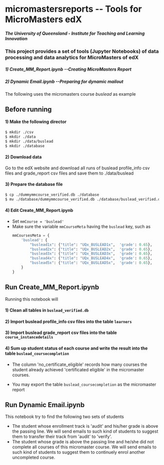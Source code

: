 # micromastersreports -- Tools for MicroMasters edX

##### The University of Queensland - Institute for Teaching and Learning Innovation

### This project provides a set of tools (Jupyter Notebooks) of data processing and data analytics for MicroMasters of edX

##### 1) Create_MM_Report.ipynb --Creating MicroMasters Report
		
##### 2) Dynamic Email.ipynb --Preparing for dynamic mailout

The following uses the micromasters course _buslead_ as example

## Before running 
#### 1) Make the following director
```bash
$ mkdir ./csv
$ mkdir ./data
$ mkdir ./data/buslead
$ mkdir ./database
```
#### 2) Download data
Go to the edX website and download all runs of buslead profile_info csv files and grade_report csv files and save them to ./data/buslead

#### 3) Prepare the database file
```bash
$ cp ./dummymmcourse_verified.db ./database
$ mv ./database/dummymmcourse_verified.db ./database/buslead_verified.db
```

#### 4) Edit Create_MM_Report.ipynb 
* Set `mmCourse = 'buslead'`
* Make sure the variable `mmCourseMeta` having the `buslead` key, such as
	```python
	mmCoursesMeta = {
		'buslead': {
			"buslead1x": {"title": "UQx_BUSLEAD1x",  'grade': 0.65},
			"buslead2x": {"title": "UQx_BUSLEAD2x",  'grade': 0.65},
			"buslead3x": {"title": "UQx_BUSLEAD3x",  'grade': 0.65},
			"buslead4x": {"title": "UQx_BUSLEAD4x",  'grade': 0.65},
			"buslead5x": {"title": "UQx_BUSLEAD5x",  'grade': 0.65},
		}
	}
	``` 

## Run Create_MM_Report.ipynb
Running this notebook will
#### 1) Clean all tables in `buslead_verified.db`

#### 2) Import buslead profile_info csv files into the table `learners`

#### 3) Import buslead grade_report csv files into the table `course_instancedetails`

#### 4) Sum up student status of each course and write the result into the table `buslead_coursecompletion`

* The column 'no_certificate_eligible' records how many courses the student already achieved 'certificated eligible' in the micromaster courses.

* You may export the table `buslead_coursecompletion` as the micromaster report

## Run Dynamic Email.ipynb 
This notebook try to find the following two sets of students
* The student whose enrollment track is 'audit' and his/her grade is above the passing line.
We will send emails to such kind of students to suggest them to transfer their track from 'audit' to 'verify'.
* The student whose grade is above the passing line and he/she did not complete all courses of this micromaster course. We will send emails to such kind of students to suggest them to continuely enrol another uncompleted course.








